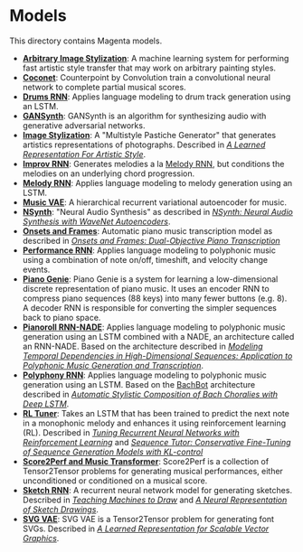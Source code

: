 # Models

This directory contains Magenta models.

* [**Arbitrary Image Stylization**](/magenta/models/arbitrary_image_stylization): A machine learning system for performing fast artistic style transfer that may work on arbitrary painting styles.
* [**Coconet**](/magenta/models/coconet): Counterpoint by Convolution train a convolutional neural network to complete partial musical scores.
* [**Drums RNN**](/magenta/models/drums_rnn): Applies language modeling to drum track generation using an LSTM.
* [**GANSynth**](/magenta/models/gansynth): GANSynth is an algorithm for synthesizing audio with generative adversarial networks.
* [**Image Stylization**](/magenta/models/image_stylization): A "Multistyle Pastiche Generator" that generates artistics representations of photographs. Described in [*A Learned Representation For Artistic Style*](https://arxiv.org/abs/1610.07629).
* [**Improv RNN**](/magenta/models/improv_rnn): Generates melodies a la [Melody RNN](/magenta/models/melody_rnn), but conditions the melodies on an underlying chord progression.
* [**Melody RNN**](/magenta/models/melody_rnn): Applies language modeling to melody generation using an LSTM.
* [**Music VAE**](/magenta/models/music_vae): A hierarchical recurrent variational autoencoder for music.
* [**NSynth**](/magenta/models/nsynth): "Neural Audio Synthesis" as described in [*NSynth: Neural Audio Synthesis with WaveNet Autoencoders*](https://arxiv.org/abs/1704.01279).
* [**Onsets and Frames**](/magenta/models/onsets_frames_transcription): Automatic piano music transcription model as described in [*Onsets and Frames: Dual-Objective Piano Transcription*](https://arxiv.org/abs/1710.11153)
* [**Performance RNN**](/magenta/models/performance_rnn): Applies language modeling to polyphonic music using a combination of note on/off, timeshift, and velocity change events.
* [**Piano Genie**](/magenta/models/piano_genie): Piano Genie is a system for learning a low-dimensional discrete representation of piano music. It uses an encoder RNN to compress piano sequences (88 keys) into many fewer buttons (e.g. 8). A decoder RNN is responsible for converting the simpler sequences back to piano space.
* [**Pianoroll RNN-NADE**](/magenta/models/pianoroll_rnn_nade): Applies language modeling to polyphonic music generation using an LSTM combined with a NADE, an architecture called an RNN-NADE. Based on the architecture described in [*Modeling Temporal Dependencies in High-Dimensional Sequences:
Application to Polyphonic Music Generation and Transcription*](http://www-etud.iro.umontreal.ca/~boulanni/ICML2012.pdf).
* [**Polyphony RNN**](/magenta/models/polyphony_rnn): Applies language modeling to polyphonic music generation using an LSTM. Based on the [BachBot](http://bachbot.com/) architecture described in [*Automatic Stylistic Composition of Bach Choralies with Deep LSTM*](https://ismir2017.smcnus.org/wp-content/uploads/2017/10/156_Paper.pdf).
* [**RL Tuner**](/magenta/models/rl_tuner): Takes an LSTM that has been trained to predict the next note in a monophonic melody and enhances it using reinforcement learning (RL). Described in [*Tuning Recurrent Neural Networks with Reinforcement Learning*](https://magenta.tensorflow.org/2016/11/09/tuning-recurrent-networks-with-reinforcement-learning/) and [*Sequence Tutor: Conservative Fine-Tuning of Sequence Generation Models with KL-control*](https://arxiv.org/abs/1611.02796)
* [**Score2Perf and Music Transformer**](/magenta/models/score2perf): Score2Perf is a collection of Tensor2Tensor problems for generating musical performances, either unconditioned or conditioned on a musical score.
* [**Sketch RNN**](/magenta/models/sketch_rnn): A recurrent neural network model for generating sketches. Described in [*Teaching Machines to Draw*](https://research.googleblog.com/2017/04/teaching-machines-to-draw.html) and [*A Neural Representation of Sketch Drawings*](https://arxiv.org/abs/1704.03477).
* [**SVG VAE**](/magenta/models/svg_vae): SVG VAE is a Tensor2Tensor problem for generating font SVGs. Described in [*A Learned Representation for Scalable Vector Graphics*](https://arxiv.org/abs/1904.02632).
